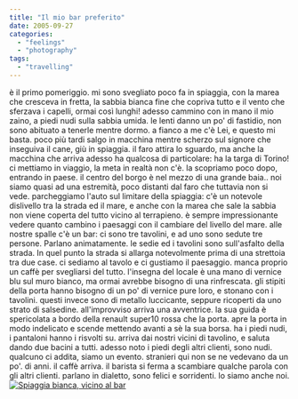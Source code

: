 ```yaml
---
title: "Il mio bar preferito"
date: 2005-09-27
categories: 
  - "feelings"
  - "photography"
tags: 
  - "travelling"
---
```


è il primo pomeriggio. mi sono svegliato poco fa in spiaggia, con la marea che cresceva in fretta, la sabbia bianca fine che copriva tutto e il vento che sferzava i capelli, ormai così lunghi! adesso cammino con in mano il mio zaino, a piedi nudi sulla sabbia umida. le lenti danno un po' di fastidio, non sono abituato a tenerle mentre dormo. a fianco a me c'è Lei, e questo mi basta. poco più tardi salgo in macchina mentre scherzo sul signore che inseguiva il cane, giù in spiaggia. il faro attira lo sguardo, ma anche la macchina che arriva adesso ha qualcosa di particolare: ha la targa di Torino! ci mettiamo in viaggio, la meta in realtà non c'è. la scopriamo poco dopo, entrando in paese. il centro del borgo è nel mezzo di una grande baia.. noi siamo quasi ad una estremità, poco distanti dal faro che tuttavia non si vede. parcheggiamo l'auto sul limitare della spiaggia: c'è un notevole dislivello tra la strada ed il mare, e anche con la marea che sale la sabbia non viene coperta del tutto vicino al terrapieno. è sempre impressionante vedere quanto cambino i paesaggi con il cambiare del livello del mare. alle nostre spalle c'è un bar: ci sono tre tavolini, e ad uno sono sedute tre persone. Parlano animatamente. le sedie ed i tavolini sono sull'asfalto della strada. In quel punto la strada si allarga notevolmente prima di una strettoia tra due case. ci sediamo al tavolo e ci gustiamo il paesaggio. manca proprio un caffè per svegliarsi del tutto. l'insegna del locale è una mano di vernice blu sul muro bianco, ma ormai avrebbe bisogno di una rinfrescata. gli stipiti della porta hanno bisogno di un po' di vernice pure loro, e stonano con i tavolini. questi invece sono di metallo luccicante, seppure ricoperti da uno strato di salsedine. all'improvviso arriva una avventrice. la sua guida è spericolata a bordo della renault super10 rossa che la porta. apre la porta in modo indelicato e scende mettendo avanti a sè la sua borsa. ha i piedi nudi, i pantaloni hanno i risvolti su. arriva dai nostri vicini di tavolino, e saluta dando due bacini a tutti. adesso noto i piedi degli altri clienti, sono nudi. qualcuno ci addita, siamo un evento. stranieri qui non se ne vedevano da un po'. di anni. il caffè arriva. il barista si ferma a scambiare qualche parola con gli altri clienti. parlano in dialetto, sono felici e sorridenti. lo siamo anche noi. [![Spiaggia bianca, vicino al bar](images/Spiaggia%20Bianca_small.jpg)](http://www.glare.it/Foto/Spiaggia%20Bianca.jpg)
